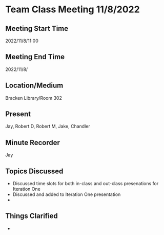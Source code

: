 # Team Class Meeting 11/8/2022

## Meeting Start Time

2022/11/8/11:00

## Meeting End Time

2022/11/8/

## Location/Medium

Bracken Library/Room 302

## Present

Jay, Robert D, Robert M, Jake, Chandler

## Minute Recorder

Jay

## Topics Discussed

* Discussed time slots for both in-class and out-class presenations for Iteration One
* Discussed and added to Iteration One presentation
* 

## Things Clarified

* 
